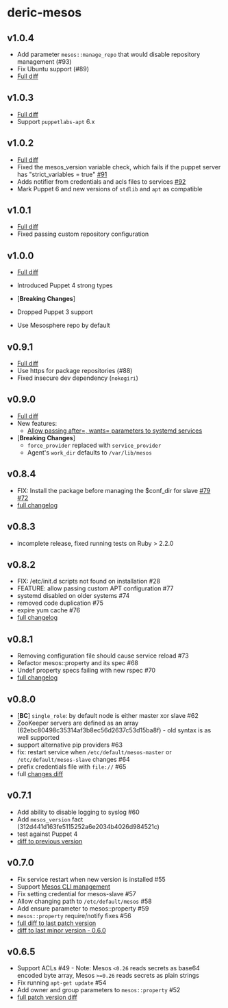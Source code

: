 # deric-mesos

## v1.0.4
- Add parameter `mesos::manage_repo` that would disable repository management (#93)
- Fix Ubuntu support (#89)
- [Full diff](https://github.com/deric/puppet-mesos/compare/v1.0.3...v1.0.4)

## v1.0.3
- [Full diff](https://github.com/deric/puppet-mesos/compare/v1.0.2...v1.0.3)
- Support `puppetlabs-apt` 6.x

## v1.0.2
- [Full diff](https://github.com/deric/puppet-mesos/compare/v1.0.1...v1.0.2)
- Fixed the mesos_version variable check, which fails if the puppet server has "strict_variables = true" [#91](https://github.com/deric/puppet-mesos/pull/91)
- Adds notifier from credentials and acls files to services [#92](https://github.com/deric/puppet-mesos/pull/92)
- Mark Puppet 6 and new versions of `stdlib` and `apt` as compatible

## v1.0.1
- [Full diff](https://github.com/deric/puppet-mesos/compare/v1.0.0...v1.0.1)
- Fixed passing custom repository configuration

## v1.0.0
- [Full diff](https://github.com/deric/puppet-mesos/compare/v0.9.1...v1.0.0)
- Introduced Puppet 4 strong types

- [**Breaking Changes**]
 - Dropped Puppet 3 support
 - Use Mesosphere repo by default

## v0.9.1
- [Full diff](https://github.com/deric/puppet-mesos/compare/v0.9.0...v0.9.1)
- Use https for package repositories (#88)
- Fixed insecure dev dependency (`nokogiri`)

## v0.9.0
- [Full diff](https://github.com/deric/puppet-mesos/compare/v0.8.4...v0.9.0)
- New features:
  - [Allow passing after=, wants= parameters to systemd services](https://github.com/deric/puppet-mesos/issues/80)
- [**Breaking Changes**]
  - `force_provider` replaced with `service_provider`
  - Agent's `work_dir` defaults to `/var/lib/mesos`

## v0.8.4
- FIX: Install the package before managing the $conf_dir for slave [#79](https://github.com/deric/puppet-mesos/pull/79) [#72](https://github.com/deric/puppet-mesos/issues/72)
- [full changelog](https://github.com/deric/puppet-mesos/compare/v0.8.2...v0.8.3)

## v0.8.3
- incomplete release, fixed running tests on Ruby > 2.2.0

## v0.8.2

- FIX: /etc/init.d scripts not found on installation #28
- FEATURE: allow passing custom APT configuration #77
- systemd disabled on older systems #74
- removed code duplication #75
- expire yum cache #76
- [full changelog](https://github.com/deric/puppet-mesos/compare/v0.8.1...v0.8.2)


## v0.8.1

- Removing configuration file should cause service reload #73
- Refactor mesos::property and its spec #68
- Undef property specs failing with new rspec #70
- [full changelog](https://github.com/deric/puppet-mesos/compare/v0.8.0...v0.8.1)

## v0.8.0

- [**BC**] `single_role`: by default node is either master xor slave #62
- ZooKeeper servers are defined as an array (62ebc80498c35314af3b8ec56d2637c53d15ba8f) - old syntax is as well supported
- support alternative pip providers #63
- fix: restart service when `/etc/default/mesos-master` or `/etc/default/mesos-slave` changes #64
- prefix credentials file with `file://` #65
- full [changes diff](https://github.com/deric/puppet-mesos/compare/v0.7.1...v0.8.0)

## v0.7.1

-  Add ability to disable logging to syslog #60
- Add `mesos_version` fact (312d441d163fe5115252a6e2034b4026d984521c)
- test against Puppet 4
- [diff to previous version](https://github.com/deric/puppet-mesos/compare/v0.7.0...v0.7.1)

## v0.7.0

- Fix service restart when new version is installed #55
- Support [Mesos CLI management](https://github.com/deric/puppet-mesos/commit/da5b2a784753b088571f523b4d4db97ada335d29)
- Fix setting credential for mesos-slave #57
- Allow changing path to `/etc/default/mesos` #58
- Add ensure parameter to mesos::property #59
- `mesos::property` require/notify fixes #56
- [full diff to last patch version](https://github.com/deric/puppet-mesos/compare/v0.6.5...v0.7.0)
- [diff to last minor version - 0.6.0](https://github.com/deric/puppet-mesos/compare/v0.6.0...v0.7.0)

## v0.6.5

- Support ACLs #49 - Note: Mesos `<0.26` reads secrets as base64 encoded byte array, Mesos `>=0.26` reads secrets as plain strings
- Fix running `apt-get update` #54
- Add owner and group parameters to `mesos::property` #52
- [full patch version diff](https://github.com/deric/puppet-mesos/compare/v0.6.4...v0.6.5)
